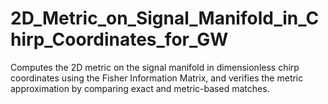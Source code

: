 # 2D_Metric_on_Signal_Manifold_in_Chirp_Coordinates_for_GW
Computes the 2D metric on the signal manifold in dimensionless chirp coordinates using the Fisher Information Matrix, and verifies the metric approximation by comparing exact and metric-based matches.
